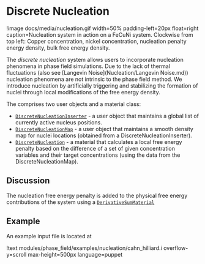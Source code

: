 # Discrete Nucleation

!image docs/media/nucleation.gif width=50% padding-left=20px float=right caption=Nucleation system in action on a FeCuNi system. Clockwise from top left: Copper concentration, nickel concentration, nucleation penalty energy density, bulk free energy density.

The _discrete nucleation_ system allows users to incorporate nucleation phenomena in phase field simulations. Due to the lack of thermal fluctuations (also see [Langevin Noise](Nucleation/Langevin Noise.md)) nucleation phenomena are not intrinsic to the phase field method. We introduce nucleation by artificially triggering and stabilizing the formation of nuclei through local modifications of the free energy density.

The comprises two user objects and a material class:

* [`DiscreteNucleationInserter`](/DiscreteNucleationInserter.md) - a user object that maintains a global list of currently active nucleus positions.
* [`DiscreteNucleationMap`](/DiscreteNucleationMap.md)  - a user object that maintains a smooth density map for nuclei locations (obtained from a DiscreteNucleationInserter).
* [`DiscreteNucleation`](Materials/phase_field/DiscreteNucleation.md)  - a material that calculates a local free energy penalty based on the difference of a set of given concentration variables and their target concentrations (using the data from the DiscreteNucleationMap).

## Discussion
The nucleation free energy penalty is added to the physical free energy contributions of the system using a [`DerivativeSumMaterial`](/DerivativeSumMaterial.md)

## Example
An example input file is located at

!text modules/phase_field/examples/nucleation/cahn_hilliard.i overflow-y=scroll max-height=500px language=puppet
